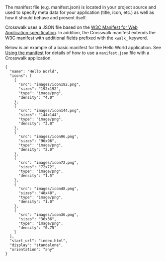 The manifest file (e.g. manifest.json) is located in your project source and used to specify meta data for your application (title, icon, etc.) as well as how it should behave and present itself.

Crosswalk uses a JSON file based on the [W3C Manifest for Web Application specification](http://w3c.github.io/manifest/). In addition, the Crosswalk manifest extends the W3C manifest with additional fields prefixed with the `xwalk_` keyword.

Below is an example of a basic manifest for the Hello World application. See [Using the manifest](manifest/using_the_manifest.html) for details of how to use a `manifest.json` file with a Crosswalk application.

	{
	  "name": "Hello World",
	  "icons": [
	    {
	      "src": "images/icon192.png",
	      "sizes": "192x192",
	      "type": "image/png",
	      "density": "4.0"
	    },
	    {
	      "src": "images/icon144.png",
	      "sizes": "144x144",
	      "type": "image/png",
	      "density": "3.0"
	    },
	    {
	      "src": "images/icon96.png",
	      "sizes": "96x96",
	      "type": "image/png",
	      "density": "2.0"
	    },
	    {
	      "src": "images/icon72.png",
	      "sizes": "72x72",
	      "type": "image/png",
	      "density": "1.5"
	    },
	    {
	      "src": "images/icon48.png",
	      "sizes": "48x48",
	      "type": "image/png",
	      "density": "1.0"
	    },
	    {
	      "src": "images/icon36.png",
	      "sizes": "36x36",
	      "type": "image/png",
	      "density": "0.75"
	    }
	  ],
	  "start_url": "index.html",
	  "display": "standalone",
	  "orientation": "any"
	}
